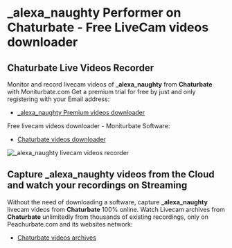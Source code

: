 # _alexa_naughty Performer on Chaturbate - Free LiveCam videos downloader

## Chaturbate Live Videos Recorder

Monitor and record livecam videos of **_alexa_naughty** from **Chaturbate** with Moniturbate.com
Get a premium trial for free by just and only registering with your Email address:
* [_alexa_naughty Premium videos downloader](https://moniturbate.com/request-demo-licence-key.html)

Free livecam videos downloader - Moniturbate Software:
* [Chaturbate videos downloader](https://moniturbate.com/moniturbate-download-software.html)

![_alexa_naughty livecam videos recorder](https://peachurnet.com/templates/moniturbate-software.png)


## Capture _alexa_naughty videos from the Cloud and watch your recordings on Streaming

Without the need of downloading a software, capture **_alexa_naughty** livecam videos from **Chaturbate** 100% online.
Watch Livecam archives from **Chaturbate** unlimitedly from thousands of existing recordings, only on Peachurbate.com and its websites network:
* [Chaturbate videos archives](https://peachurnet.com/)